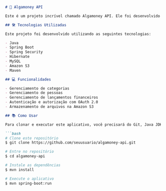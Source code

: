 
```markdown
# 🚀 Algamoney API

Este é um projeto incrível chamado Algamoney API. Ele foi desenvolvido para fornecer uma solução completa para gerenciamento financeiro pessoal.

## 🛠️ Tecnologias Utilizadas

Este projeto foi desenvolvido utilizando as seguintes tecnologias:

- Java
- Spring Boot
- Spring Security
- Hibernate
- MySQL
- Amazon S3
- Maven

## 💻 Funcionalidades

- Gerenciamento de categorias
- Gerenciamento de pessoas
- Gerenciamento de lançamentos financeiros
- Autenticação e autorização com OAuth 2.0
- Armazenamento de arquivos na Amazon S3

## 📚 Como Usar

Para clonar e executar este aplicativo, você precisará do Git, Java JDK e Maven instalados em seu computador.

```bash
# Clone este repositório
$ git clone https://github.com/seuusuario/algamoney-api.git

# Entre no repositório
$ cd algamoney-api

# Instale as dependências
$ mvn install

# Execute o aplicativo
$ mvn spring-boot:run
```

